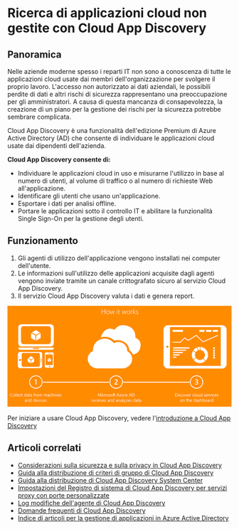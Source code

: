 <properties
	pageTitle="Ricerca di applicazioni cloud non gestite con Cloud App Discovery | Microsoft Azure"
	description="Fornisce informazioni sull'individuazione e la gestione delle applicazioni con Cloud App Discovery, quali sono i vantaggi e il relativo funzionamento."
	services="active-directory"
	keywords="cloud app discovery, gestione delle applicazioni"
	documentationCenter=""
	authors="markusvi"
	manager="femila"
	editor=""/>

<tags
	ms.service="active-directory"
	ms.workload="identity"
	ms.tgt_pltfrm="na"
	ms.devlang="na"
	ms.topic="article"
	ms.date="07/19/2016"
	ms.author="markvi"/>

# Ricerca di applicazioni cloud non gestite con Cloud App Discovery

## Panoramica
Nelle aziende moderne spesso i reparti IT non sono a conoscenza di tutte le applicazioni cloud usate dai membri dell'organizzazione per svolgere il proprio lavoro. L'accesso non autorizzato ai dati aziendali, le possibili perdite di dati e altri rischi di sicurezza rappresentano una preoccupazione per gli amministratori. A causa di questa mancanza di consapevolezza, la creazione di un piano per la gestione dei rischi per la sicurezza potrebbe sembrare complicata.

Cloud App Discovery è una funzionalità dell'edizione Premium di Azure Active Directory (AD) che consente di individuare le applicazioni cloud usate dai dipendenti dell'azienda.

**Cloud App Discovery consente di:**

- Individuare le applicazioni cloud in uso e misurarne l'utilizzo in base al numero di utenti, al volume di traffico o al numero di richieste Web all'applicazione.
- Identificare gli utenti che usano un'applicazione.
- Esportare i dati per analisi offline.
- Portare le applicazioni sotto il controllo IT e abilitare la funzionalità Single Sign-On per la gestione degli utenti.

## Funzionamento
1. Gli agenti di utilizzo dell'applicazione vengono installati nei computer dell'utente.
2. Le informazioni sull'utilizzo delle applicazioni acquisite dagli agenti vengono inviate tramite un canale crittografato sicuro al servizio Cloud App Discovery.
3. Il servizio Cloud App Discovery valuta i dati e genera report.

![Diagramma di Cloud App Discovery](./media/active-directory-cloudappdiscovery/cad01.png)

Per iniziare a usare Cloud App Discovery, vedere l'[introduzione a Cloud App Discovery](http://social.technet.microsoft.com/wiki/contents/articles/30962.getting-started-with-cloud-app-discovery.aspx)

## Articoli correlati
- [Considerazioni sulla sicurezza e sulla privacy in Cloud App Discovery](active-directory-cloudappdiscovery-security-and-privacy-considerations.md)
- [Guida alla distribuzione di criteri di gruppo di Cloud App Discovery](http://social.technet.microsoft.com/wiki/contents/articles/30965.cloud-app-discovery-group-policy-deployment-guide.aspx)
- [Guida alla distribuzione di Cloud App Discovery System Center](http://social.technet.microsoft.com/wiki/contents/articles/30968.cloud-app-discovery-system-center-deployment-guide.aspx)
- [Impostazioni del Registro di sistema di Cloud App Discovery per servizi proxy con porte personalizzate](active-directory-cloudappdiscovery-registry-settings-for-proxy-services.md)
- [Log modifiche dell'agente di Cloud App Discovery](http://social.technet.microsoft.com/wiki/contents/articles/24616.cloud-app-discovery-agent-changelog.aspx)
- [Domande frequenti di Cloud App Discovery](http://social.technet.microsoft.com/wiki/contents/articles/24037.cloud-app-discovery-frequently-asked-questions.aspx)
- [Indice di articoli per la gestione di applicazioni in Azure Active Directory](active-directory-apps-index.md)

<!---HONumber=AcomDC_0720_2016-->